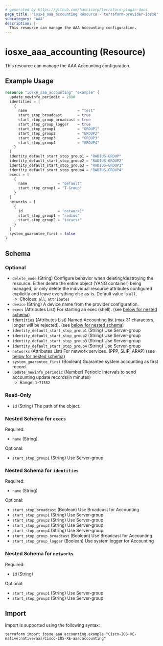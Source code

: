 ```yaml
---
# generated by https://github.com/hashicorp/terraform-plugin-docs
page_title: "iosxe_aaa_accounting Resource - terraform-provider-iosxe"
subcategory: "AAA"
description: |-
  This resource can manage the AAA Accounting configuration.
---
```


# iosxe_aaa_accounting (Resource)

This resource can manage the AAA Accounting configuration.

## Example Usage

```terraform
resource "iosxe_aaa_accounting" "example" {
  update_newinfo_periodic = 2880
  identities = [
    {
      name                       = "test"
      start_stop_broadcast       = true
      start_stop_group_broadcast = true
      start_stop_group_logger    = true
      start_stop_group1          = "GROUP1"
      start_stop_group2          = "GROUP2"
      start_stop_group3          = "GROUP3"
      start_stop_group4          = "GROUP4"
    }
  ]
  identity_default_start_stop_group1 = "RADIUS-GROUP"
  identity_default_start_stop_group2 = "RADIUS-GROUP2"
  identity_default_start_stop_group3 = "RADIUS-GROUP3"
  identity_default_start_stop_group4 = "RADIUS-GROUP4"
  execs = [
    {
      name              = "default"
      start_stop_group1 = "T-Group"
    }
  ]
  networks = [
    {
      id                = "network1"
      start_stop_group1 = "radius"
      start_stop_group2 = "tacacs+"
    }
  ]
  system_guarantee_first = false
}
```

<!-- schema generated by tfplugindocs -->
## Schema

### Optional

- `delete_mode` (String) Configure behavior when deleting/destroying the resource. Either delete the entire object (YANG container) being managed, or only delete the individual resource attributes configured explicitly and leave everything else as-is. Default value is `all`.
  - Choices: `all`, `attributes`
- `device` (String) A device name from the provider configuration.
- `execs` (Attributes List) For starting an exec (shell). (see [below for nested schema](#nestedatt--execs))
- `identities` (Attributes List) Named Accounting list (max 31 characters, longer will be rejected). (see [below for nested schema](#nestedatt--identities))
- `identity_default_start_stop_group1` (String) Use Server-group
- `identity_default_start_stop_group2` (String) Use Server-group
- `identity_default_start_stop_group3` (String) Use Server-group
- `identity_default_start_stop_group4` (String) Use Server-group
- `networks` (Attributes List) For network services. (PPP, SLIP, ARAP) (see [below for nested schema](#nestedatt--networks))
- `system_guarantee_first` (Boolean) Guarantee system accounting as first record.
- `update_newinfo_periodic` (Number) Periodic intervals to send accounting update records(in minutes)
  - Range: `1`-`71582`

### Read-Only

- `id` (String) The path of the object.

<a id="nestedatt--execs"></a>
### Nested Schema for `execs`

Required:

- `name` (String)

Optional:

- `start_stop_group1` (String) Use Server-group


<a id="nestedatt--identities"></a>
### Nested Schema for `identities`

Required:

- `name` (String)

Optional:

- `start_stop_broadcast` (Boolean) Use Broadcast for Accounting
- `start_stop_group1` (String) Use Server-group
- `start_stop_group2` (String) Use Server-group
- `start_stop_group3` (String) Use Server-group
- `start_stop_group4` (String) Use Server-group
- `start_stop_group_broadcast` (Boolean) Use Broadcast for Accounting
- `start_stop_group_logger` (Boolean) Use system logger for Accounting


<a id="nestedatt--networks"></a>
### Nested Schema for `networks`

Required:

- `id` (String)

Optional:

- `start_stop_group1` (String) Use Server-group
- `start_stop_group2` (String) Use Server-group

## Import

Import is supported using the following syntax:

```shell
terraform import iosxe_aaa_accounting.example "Cisco-IOS-XE-native:native/aaa/Cisco-IOS-XE-aaa:accounting"
```
